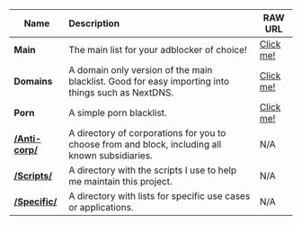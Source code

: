  Name |      Description      | RAW URL |
----- |:----------------------|---------|
**Main** | The main list for your adblocker of choice! | [Click me!](https://raw.githubusercontent.com/NyeUsr/Blacklist/main/Main) 
**Domains** | A domain only version of the main blacklist. Good for easy importing into things such as NextDNS. | [Click me!](https://raw.githubusercontent.com/NyeUsr/Blacklist/main/Domains)
**Porn** | A simple porn blacklist. | [Click me!](https://raw.githubusercontent.com/NyeUsr/Blacklist/main/Porn)
**[/Anti-corp/](https://github.com/NyeUsr/Blacklist/tree/main/Anti-Corp)** | A directory of corporations for you to choose from and block, including all known subsidiaries. | N/A
**[/Scripts/](https://github.com/NyeUsr/Blacklist/tree/main/Scripts)** | A directory with the scripts I use to help me maintain this project. | N/A
**[/Specific/](https://github.com/NyeUsr/Blacklist/tree/main/Specific)** | A directory with lists for specific use cases or applications. | N/A

